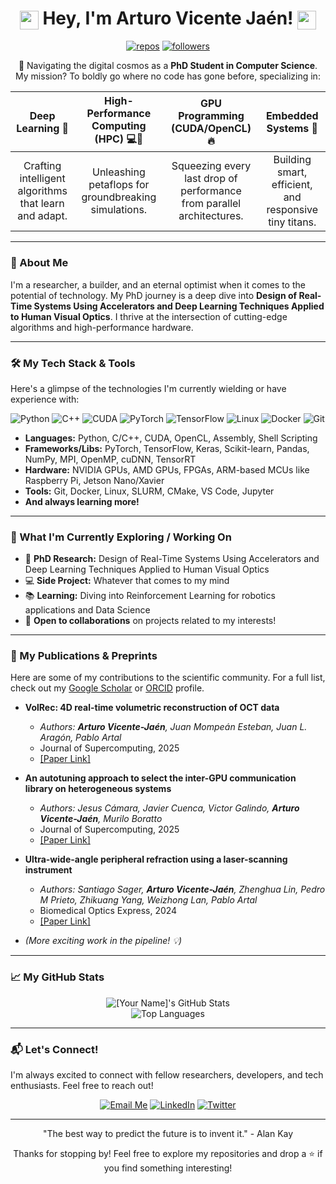 <h1 align="center">
  <img src="https://raw.githubusercontent.com/MartinHeinz/MartinHeinz/master/wave.gif" width="30px" style="vertical-align: middle;">
  Hey, I'm Arturo Vicente Jaén! 
  <img src="https://raw.githubusercontent.com/MartinHeinz/MartinHeinz/master/wave.gif" width="30px" style="vertical-align: middle;">
</h1>

<p align="center">
  <a href="https://github.com/artuppp?tab=repositories">
    <img alt="repos" src="https://img.shields.io/github/stars/artuppp?style=for-the-badge&logo=github&color=0891b2&logoColor=white&label=REPOSITORIES&labelColor=262626"/></a>
  <a href="https://github.com/artuppp?tab=followers">
    <img alt="followers" src="https://img.shields.io/github/followers/artuppp?style=for-the-badge&logo=github&color=0891b2&logoColor=white&label=FOLLOWERS&labelColor=262626"/></a>
  <!-- Optional: Add your Twitter/LinkedIn followers if you want -->
  <!-- <a href="https://twitter.com/[YourTwitterHandle]"><img alt="Twitter Follow" src="https://img.shields.io/twitter/follow/[YourTwitterHandle]?style=for-the-badge&logo=twitter&color=0891b2&logoColor=white&label=Twitter&labelColor=262626"></a> -->
</p>

<p align="center">
  🚀 Navigating the digital cosmos as a <strong>PhD Student in Computer Science</strong>. <br>
  My mission? To boldly go where no code has gone before, specializing in:
</p>

<div align="center">

| **Deep Learning 🧠** | **High-Performance Computing (HPC) 💻💨** | **GPU Programming (CUDA/OpenCL) 🔥** | **Embedded Systems 🦾** |
| :-----------------: | :--------------------------------------: | :---------------------------------: | :--------------------: |
|  Crafting intelligent algorithms that learn and adapt.  |  Unleashing petaflops for groundbreaking simulations. |  Squeezing every last drop of performance from parallel architectures. |  Building smart, efficient, and responsive tiny titans. |

</div>

---

### 🌌 About Me

I'm a researcher, a builder, and an eternal optimist when it comes to the potential of technology. My PhD journey is a deep dive into **Design of Real-Time Systems Using Accelerators and Deep Learning Techniques Applied to Human Visual Optics**. I thrive at the intersection of cutting-edge algorithms and high-performance hardware.

---

### 🛠️ My Tech Stack & Tools

Here's a glimpse of the technologies I'm currently wielding or have experience with:

<!-- You can use icons from https://devicon.dev/ or https://simpleicons.org/ -->
<!-- Example: <img src="https://cdn.jsdelivr.net/gh/devicons/devicon/icons/python/python-original.svg" width="40" height="40"/> -->
<!-- Or use shields.io badges like below -->

<p align="left">
  <img src="https://img.shields.io/badge/Python-3776AB?style=for-the-badge&logo=python&logoColor=white" alt="Python"/>
  <img src="https://img.shields.io/badge/C%2B%2B-00599C?style=for-the-badge&logo=c%2B%2B&logoColor=white" alt="C++"/>
  <img src="https://img.shields.io/badge/CUDA-76B900?style=for-the-badge&logo=nvidia&logoColor=white" alt="CUDA"/>
  <img src="https://img.shields.io/badge/PyTorch-EE4C2C?style=for-the-badge&logo=pytorch&logoColor=white" alt="PyTorch"/>
  <img src="https://img.shields.io/badge/TensorFlow-FF6F00?style=for-the-badge&logo=tensorflow&logoColor=white" alt="TensorFlow"/>
  <img src="https://img.shields.io/badge/Linux-FCC624?style=for-the-badge&logo=linux&logoColor=black" alt="Linux"/>
  <img src="https://img.shields.io/badge/Docker-2496ED?style=for-the-badge&logo=docker&logoColor=white" alt="Docker"/>
  <img src="https://img.shields.io/badge/Git-F05032?style=for-the-badge&logo=git&logoColor=white" alt="Git"/>
  <!-- Add more specific tools/platforms like Raspberry Pi, Jetson, OpenMP, MPI, Slurm etc. -->
  <!-- <img src="https://img.shields.io/badge/Raspberry%20Pi-A22846?style=for-the-badge&logo=raspberrypi&logoColor=white" alt="Raspberry Pi"/> -->
  <!-- <img src="https://img.shields.io/badge/OpenMP-F8991D?style=for-the-badge" alt="OpenMP"/> -->
</p>

*   **Languages:** Python, C/C++, CUDA, OpenCL, Assembly, Shell Scripting
*   **Frameworks/Libs:** PyTorch, TensorFlow, Keras, Scikit-learn, Pandas, NumPy, MPI, OpenMP, cuDNN, TensorRT
*   **Hardware:** NVIDIA GPUs, AMD GPUs, FPGAs, ARM-based MCUs like Raspberry Pi, Jetson Nano/Xavier
*   **Tools:** Git, Docker, Linux, SLURM, CMake, VS Code, Jupyter
*   **And always learning more!**

---

### 🔭 What I'm Currently Exploring / Working On

*   🔬 **PhD Research:** Design of Real-Time Systems Using Accelerators and Deep Learning Techniques Applied to Human Visual Optics
*   💻 **Side Project:** Whatever that comes to my mind
*   📚 **Learning:** Diving into Reinforcement Learning for robotics applications and Data Science
*   🤝 **Open to collaborations** on projects related to my interests!

---

### 📜 My Publications & Preprints

Here are some of my contributions to the scientific community. For a full list, check out my [Google Scholar](https://scholar.google.com/citations?user=rwYpqvMAAAAJ&hl=es&oi=ao) or [ORCID](https://orcid.org/0009-0006-6303-3266) profile.

*   **VolRec: 4D real-time volumetric reconstruction of OCT data**
    *   *Authors: **Arturo Vicente-Jaén**, Juan Mompeán Esteban, Juan L. Aragón, Pablo Artal*
    *   Journal of Supercomputing, 2025
    *   [[Paper Link]](https://link.springer.com/article/10.1007/s11227-025-06969-6)

*   **An autotuning approach to select the inter-GPU communication library on heterogeneous systems**
    *   *Authors: Jesus Cámara, Javier Cuenca, Victor Galindo, **Arturo Vicente-Jaén**, Murilo Boratto*
    *   Journal of Supercomputing, 2025
    *   [[Paper Link]](https://link.springer.com/article/10.1007/s11227-024-06794-3)
 
*   **Ultra-wide-angle peripheral refraction using a laser-scanning instrument**
    *   *Authors: Santiago Sager, **Arturo Vicente-Jaén**, Zhenghua Lin, Pedro M Prieto, Zhikuang Yang, Weizhong Lan, Pablo Artal*
    *   Biomedical Optics Express, 2024
    *   [[Paper Link]](https://opg.optica.org/viewmedia.cfm?html=true&seq=0&uri=boe-15-11-6486)    

*   *(More exciting work in the pipeline! 💡)*

---

### 📈 My GitHub Stats

<p align="center">
  <img src="https://github-readme-stats.vercel.app/api?username=artuppp&show_icons=true&theme=radical&rank_icon=github&border_radius=10" alt="[Your Name]'s GitHub Stats" />
  <br/>
  <img src="https://github-readme-stats.vercel.app/api/top-langs/?username=artuppp&layout=compact&theme=radical&border_radius=10&langs_count=8" alt="Top Languages" />
</p>

<!-- Uncomment if you want to show your WakaTime stats (needs setup)
<p align="center">
  <a href="https://github.com/anuraghazra/github-readme-stats">
    <img align="center" src="https://github-readme-stats.vercel.app/api/wakatime?username=[YourWakaTimeUsername]&langs_count=8&theme=radical&layout=compact" />
  </a>
</p>
-->

---

### 📬 Let's Connect!

I'm always excited to connect with fellow researchers, developers, and tech enthusiasts. Feel free to reach out!

<p align="center">
  <a href="mailto:arturo.vicentej@um.es"><img src="https://img.shields.io/badge/Gmail-D14836?style=for-the-badge&logo=gmail&logoColor=white" alt="Email Me"></a>
  <a href="https://www.linkedin.com/in/arturo-vicente-007534202/"><img src="https://img.shields.io/badge/LinkedIn-0077B5?style=for-the-badge&logo=linkedin&logoColor=white" alt="LinkedIn"></a>
  <a href="https://twitter.com/artupppruo"><img src="https://img.shields.io/badge/Twitter-1DA1F2?style=for-the-badge&logo=twitter&logoColor=white" alt="Twitter"></a>
  <!-- Optional: ResearchGate, Personal Website/Blog, etc. -->
  <!-- <a href="https://www.researchgate.net/profile/YOUR_PROFILE"><img src="https://img.shields.io/badge/ResearchGate-00CCBB?style=for-the-badge&logo=researchgate&logoColor=white" alt="ResearchGate"></a> -->
  <!-- <a href="YOUR_PERSONAL_WEBSITE_LINK_HERE"><img src="https://img.shields.io/badge/Website-4A4A4A?style=for-the-badge&logo=About.me&logoColor=white" alt="My Website"></a> -->
</p>

---

<p align="center">
  "The best way to predict the future is to invent it." - Alan Kay <br>
</p>

<p align="center">
  Thanks for stopping by! Feel free to explore my repositories and drop a ⭐ if you find something interesting!
</p>

<!-- Optional: Add a cool footer image or GIF. Search "GitHub profile footer" for ideas -->
<!--
<p align="center">
  <img src="link_to_your_cool_footer_image.gif_or_png" width="500"/>
</p>
-->
